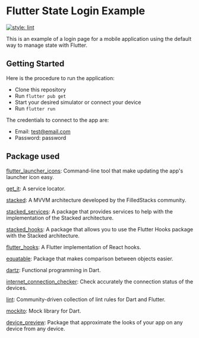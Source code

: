 # Flutter State Login Example

[![style: lint](https://img.shields.io/badge/style-lint-4BC0F5.svg)](https://pub.dev/packages/lint)

This is an example of a login page for a mobile application using the default way to manage state with Flutter.

## Getting Started

Here is the procedure to run the application:

- Clone this repository
- Run ```flutter pub get```
- Start your desired simulator or connect your device
- Run ```flutter run```

The credentials to connect to the app are:
- Email: test@email.com
- Password: password

## Package used

[flutter_launcher_icons](https://pub.dev/packages/flutter_launcher_icons): Command-line tool that make updating the app's launcher icon easy.

[get_it](https://pub.dev/packages/get_it): A service locator.

[stacked](https://pub.dev/packages/stacked): A MVVM architecture developed by the FilledStacks community.

[stacked_services](https://pub.dev/packages/stacked_services): A package that provides services to help with the implementation of the Stacked architecture.

[stacked_hooks](https://pub.dev/packages/stacked_hooks): A package that allows you to use the Flutter Hooks package with the Stacked architecture.

[flutter_hooks](https://pub.dev/packages/flutter_hooks): A Flutter implementation of React hooks.

[equatable](https://pub.dev/packages/equatable): Package that makes comparison between objects easier.

[dartz](https://pub.dev/packages/dartz): Functional programming in Dart.

[internet_connection_checker](https://pub.dev/packages/internet_connection_checker): Check accurately the connection status of the devices.

[lint](https://pub.dev/packages/lint): Community-driven collection of lint rules for Dart and Flutter.

[mockito](https://pub.dev/packages/mockito): Mock library for Dart.

[device_preview](https://pub.dev/packages/device_preview): Package that approximate the looks of your app on any device from any device.
